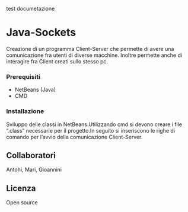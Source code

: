 test documetazione 
# Java-Sockets

Creazione di un programma Client-Server che permette di  avere una comunicazione fra utenti di diverse macchine. Inoltre  permette anche di interagire fra Client creati sullo stesso pc.


### Prerequisiti

* NetBeans (Java)
* CMD


### Installazione

Sviluppo delle classi in NetBeans.Utilizzando cmd si devono creare i file “.class” necessarie per il progetto.In seguito si  inseriscono le righe di comando per  l’avvio della comunicazione Client-Server.

## Collaboratori
 
Antohi, Mari, Gioannini

## Licenza

Open source


